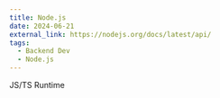 ```yaml
---
title: Node.js
date: 2024-06-21
external_link: https://nodejs.org/docs/latest/api/
tags:
  - Backend Dev
  - Node.js
---
```


JS/TS Runtime
<!--more-->
